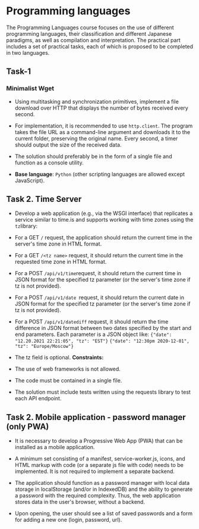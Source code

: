 # Programming languages

The Programming Languages course focuses on the use of different programming languages, their classification and different Japanese paradigms, as well as compilation and interpretation. The practical part includes a set of practical tasks, each of which is proposed to be completed in two languages.

## Task-1
### Minimalist Wget
- Using multitasking and synchronization primitives, implement a file download over HTTP that displays the number of bytes received every second.

- For implementation, it is recommended to use `http.client`.
The program takes the file URL as a command-line argument and downloads it to the current folder, preserving the original name. Every second, a timer should output the size of the received data.

- The solution should preferably be in the form of a single file and function as a console utility.

- **Base language**: `Python` (other scripting languages are allowed except JavaScript).

## Task 2. Time Server 
- Develop a web application (e.g., via the WSGI interface) that replicates a service similar to time.is and supports working with time zones using the `tz`library:

- For a GET `/` request, the application should return the current time in the server's time zone in HTML format.
- For a GET `/<tz name>` request, it should return the current time in the requested time zone in HTML format.
- For a POST `/api/v1/time`request, it should return the current time in JSON format for the specified tz parameter (or the server's time zone if tz is not provided).
- For a POST `/api/v1/date `request, it should return the current date in JSON format for the specified tz parameter (or the server's time zone if tz is not provided).
- For a POST `/api/v1/datediff` request, it should return the time difference in JSON format between two dates specified by the start and end parameters. Each parameter is a JSON object like:
`{"date": "12.20.2021 22:21:05", "tz": "EST"}`
`{"date": "12:30pm 2020-12-01", "tz": "Europe/Moscow"}`
- The tz field is optional.
**Constraints:**
- The use of web frameworks is not allowed.
- The code must be contained in a single file.
- The solution must include tests written using the requests library to test each API endpoint.

## Task 2. Mobile application - password manager (only PWA)  
- It is necessary to develop a Progressive Web App (PWA) that can be installed as a mobile application.  

- A minimum set consisting of a manifest, service-worker.js, icons, and HTML markup with code (or a separate js file with code) needs to be implemented. It is not required to implement a separate backend.  

- The application should function as a password manager with local data storage in localStorage (and/or in IndexedDB) and the ability to generate a password with the required complexity. Thus, the web application stores data in the user's browser, without a backend.  

- Upon opening, the user should see a list of saved passwords and a form for adding a new one (login, password, url).  


